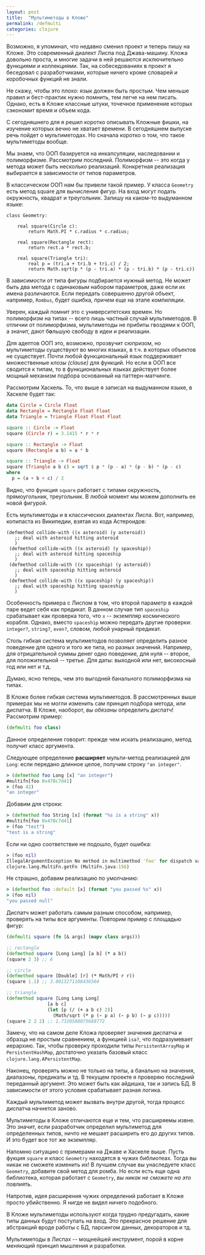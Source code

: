```yaml
---
layout: post
title:  "Мультиметоды в Кложе"
permalink: /defmulti
categories: clojure
---
```


Возможно, я упоминал, что недавно сменил проект и теперь пишу на Кложе. Это
современный диалект Лиспа под Джава-машину. Кложа довольно проста, и многие
задачи в ней решаются исключительно функциями и коллекциями. Так, на
собеседованиях в проект я беседовал с разработчиками, которые ничего кроме
словарей и коробочных функций не знали.

Не скажу, чтобы это плохо: язык должен быть простым. Чем меньше правил и
бест-практик нужно помнить, тем легче на нем писать. Однако, есть в Кложе
классные штуки, точечное применение которых сэкономит время и объем кода.

С сегодняшнего для я решил коротко описывать Кложные фишки, на изучение которых
вечно не хватает времени. В сегодняшнем выпуске речь пойдет о мультиметодах. Но
сначала коротко о том, что такое мультиметоды вообще.

Мы знаем, что ООП базируется на инкапсуляции, наследовании и
полиморфизме. Рассмотрим последний. Полиморфизм -- это когда у метода может быть
несколько реализаций. Конкретная реализация выбирается в зависимости от типов
параметров.

В классическом ООП нам бы привели такой пример. У класса `Geometry` есть метод
square для вычисления фигур. На вход могут подать окружность, квадрат и
треугольник. Запишу на каком-то выдуманном языке:

~~~
class Geometry:

    real square(Circle c):
        return Math.PI * c.radius * c.radius;

    real square(Rectangle rect):
        return rect.a * rect.b;

    real square(Triangle tri):
        real p = (tri.a + tri.b + tri.c) / 2;
        return Math.sqrt(p * (p - tri.a) * (p - tri.b) * (p - tri.c))
~~~

В зависимости от типа фигуры подбирается нужный метод. Не может быть два метода
с одинаковым набором параметров, даже если их имена различаются. Если передать
совершенно другой объект, например, `Rombus`, будет ошибка, причем еще на этапе
компиляции.

Уверен, каждый помнит это с университетских времен. Но полиморфизм на типах --
всего лишь частный случай мультиметодов. В отличии от полиморфизма, мультиметоды
не прибиты гвоздями к ООП, а значит, дают б**о**льшую свободу в идеи и
реализации.

Для адептов ООП это, возможно, прозвучит сюпризом, но мультиметоды существуют во
многих языках, в т.ч. в которых объектов не существует. Почти любой
функциональный язык поддерживает множественные *клозы (clause)* для функций. Но
если в ООП все сводится к типам, то в функциональных языках действует более
мощный механизм подбора основанный на паттерн-матчинге.

Рассмотрим Хаскель. То, что выше я записал на выдуманном языке, в Хаскеле будет
так:

~~~haskell
data Circle = Circle Float
data Rectangle = Rectangle Float Float
data Triangle = Triangle Float Float Float

square :: Circle -> Float
square (Circle r) = 3.1415 * r * r

square :: Rectangle -> Float
square (Rectangle a b) = a * b

square :: Triangle -> Float
square (Triangle a b c) = sqrt $ p * (p - a) * (p - b) * (p - c)
where
  p = (a + b + c) / 2
~~~

Видно, что функция `square` работает с типами окружность, прямоугольник,
треугольник. В любой момент мы можем дополнить ее новой фигурой.

Есть мультиметоды и в классических диалектах Лиспа. Вот, например, копипаста из
Википедии, взятая из кода Астероидов:

~~~
(defmethod collide-with ((x asteroid) (y asteroid))
   ;; deal with asteroid hitting asteroid
   )
 (defmethod collide-with ((x asteroid) (y spaceship))
   ;; deal with asteroid hitting spaceship
   )
 (defmethod collide-with ((x spaceship) (y asteroid))
   ;; deal with spaceship hitting asteroid
   )
 (defmethod collide-with ((x spaceship) (y spaceship))
   ;; deal with spaceship hitting spaceship
   )
~~~

Особенность примера с Лиспом в том, что второй параметр в каждой паре ведет себя
как предикат. В данном случае тип `spaceship` срабатывает как проверка того, что
`x` -- экземпляр космического корабля. Однако, вместо `spaceship` можно передать
другие проверки: `integer?`, `string?`, `even?`, словом, любой унарный предикат.

Столь гибкая система мультиметодов позволяет определить разное поведение для
одного и того же типа, но разных значений. Например, для отрицательной суммы
денег одно поведение, для нуля -- второе, для положительной -- третье. Для даты:
выходной или нет, високосный год или нет и т.д.

Думаю, ясно теперь, чем это выгодней банального полиморфизма на типах.

В Кложе более гибкая система мультиметодов. В рассмотренных выше примерах мы не
могли изменить сам принцип подбора метода, или диспатча. В Кложе, наоборот, *вы
обязаны* определить диспатч! Рассмотрим пример:

~~~clojure
(defmulti foo class)
~~~

Данное определение говорит: прежде чем искать реализацию, метод получит класс
аргумента.

Следующее определение **расширяет** мульти-метод реализацией для `Long`: если
передано длинное целое, получим строку `"an integer"`.

~~~clojure
> (defmethod foo Long [x] "an integer")
#multifn[foo 0x478c7d41]
> (foo 42)
"an integer"
~~~

Добавим для строки:

~~~clojure
> (defmethod foo String [x] (format "%s is a string" x))
#multifn[foo 0x478c7d41]
> (foo "test")
"test is a string"
~~~

Если ни одно соответствие не подошло, будет ошибка:

~~~clojure
> (foo nil)
IllegalArgumentException No method in multimethod 'foo' for dispatch value: null
clojure.lang.MultiFn.getFn (MultiFn.java:156)
~~~

Не страшно, добавим реализацию по умолчанию:

~~~clojure
> (defmethod foo :default [x] (format "you passed %s" x))
> (foo nil)
"you passed null"
~~~

Диспатч может работать самым разным способом, например, проверять на типы все
аргументы. Повторим пример с площадью фигур:

~~~clojure
(defmulti square (fn [& args] (mapv class args)))

;; rectangle
(defmethod square [Long Long] [a b] (* a b))
(square 2 3) ;; 6

;; circle
(defmethod square [Double] [r] (* Math/PI r r))
(square 1.1) ;; 3.8013271108436504

;; triangle
(defmethod square [Long Long Long]
               [a b c]
               (let [p (/ (+ a b c) 2)]
                 (Math/sqrt (* p (- p a) (- p b) (- p c)))))
(square 2 2 2) ;; 1.7320508075688772
~~~

Замечу, что на самом деле Кложа проверяет значения диспатча и образца не простым
сравнением, а функцией `isa?`, что подразумевает иерархию. Так, чтобы проверку
проходили типы `PersistentArrayMap` и `PersistentHashMap`, достаточно указать
базовый класс `clojure.lang.APersistentMap`.

Наконец, проверять можно не только на типы, а банально на значения, диапазоны,
предикаты и тд. В текущем проекте я проверяю последний переданный аргумент. Это
может быть как айдишка, так и запись БД. В зависимости от этого условия
срабатывает разная логика.

Каждый мультиметод может вызвать внутри другой, тогда процесс диспатча начнется
заново.

Мультиметоды в Кложе отличаются еще и тем, что расширяемы извне. Это значит,
если разработчик определил мультиметод для определенных типов, ничто не мешает
расширить его до других типов. И это будет все тот же экземпляр.

Напомню ситуацию с примерами на Джаве и Хаскеле выше. Пусть фукция `square` и
класс `Geometry` находятся в чужих библиотеах. Тогда вы никак не сможете
изменить их! В лучшем случае вы унаследуете класс `Geometry`, добавите свой
метод для ромба. Но если есть еще одна библиотека, которая работает с
`Geometry`, *вы никак не сможете на это повлиять*.

Напротив, идея расширения чужих определений работает в Кложе просто
убийственно. Я нигде не видел ничего подобного.

В Кложе мультиметоды используют когда трудно предугадать, какие типы данных
будут поступать на вход. Это прекрасное решение для абстракций вроде работы с
БД, парсингом данных, декораторов и тд.

Мультиметоды в Лиспах -- мощнейшей инструмент, порой в корне меняющий принцип
мышления и разработки.
